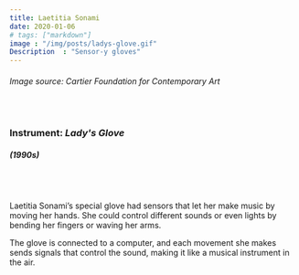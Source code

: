 ```yaml
---
title: Laetitia Sonami
date: 2020-01-06
# tags: ["markdown"]
image : "/img/posts/ladys-glove.gif"
Description  : "Sensor-y gloves"
---
```


###### *Image source: Cartier Foundation for Contemporary Art*

#### &nbsp;

### Instrument: ***Lady's Glove***

##### (1990s)

## &nbsp;

Laetitia Sonami’s special glove had sensors that let her make music by moving her hands. She could control different sounds or even lights by bending her fingers or waving her arms.

The glove is connected to a computer, and each movement she makes sends signals that control the sound, making it like a musical instrument in the air.